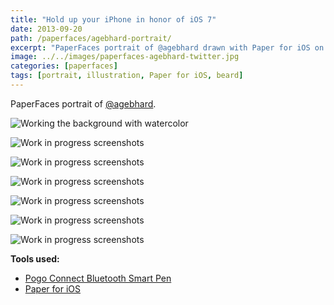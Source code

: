 ```yaml
---
title: "Hold up your iPhone in honor of iOS 7"
date: 2013-09-20
path: /paperfaces/agebhard-portrait/
excerpt: "PaperFaces portrait of @agebhard drawn with Paper for iOS on an iPad."
image: ../../images/paperfaces-agebhard-twitter.jpg
categories: [paperfaces]
tags: [portrait, illustration, Paper for iOS, beard]
---
```


PaperFaces portrait of <a href="https://twitter.com/agebhard">@agebhard</a>.

![Working the background with watercolor](../../images/paperfaces-agebhard-process-1-lg.jpg)

![Work in progress screenshots](../../images/paperfaces-agebhard-process-2-lg.jpg)

![Work in progress screenshots](../../images/paperfaces-agebhard-process-3-lg.jpg)

![Work in progress screenshots](../../images/paperfaces-agebhard-process-4-lg.jpg)

![Work in progress screenshots](../../images/paperfaces-agebhard-process-5-lg.jpg)

![Work in progress screenshots](../../images/paperfaces-agebhard-process-6-lg.jpg)

![Work in progress screenshots](../../images/paperfaces-agebhard-process-7-lg.jpg)

**Tools used:**

- [Pogo Connect Bluetooth Smart Pen](https://www.amazon.com/gp/product/B009K448L4/ref=as_li_ss_tl?ie=UTF8&camp=1789&creative=390957&creativeASIN=B009K448L4&linkCode=as2&tag=mademist-20)
- [Paper for iOS](https://paper.bywetransfer.com/)
